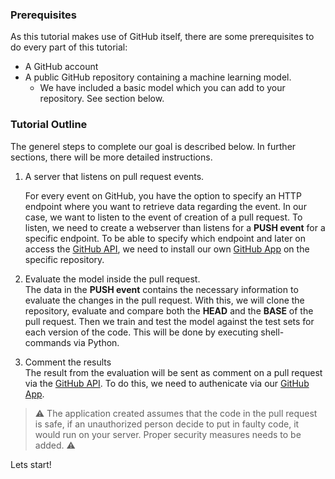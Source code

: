 ### Prerequisites
As this tutorial makes use of GitHub itself, there are some prerequisites to do every part of this tutorial: 
- A GitHub account
- A public GitHub repository containing a machine learning model. 
  - We have included a basic model which you can add to your repository. See section below. 

### Tutorial Outline

The generel steps to complete our goal is described below. In further sections, there will be more detailed instructions.

1. A server that listens on pull request events.   

    For every event on GitHub, you have the option to specify an HTTP endpoint where you want to retrieve data regarding the event. In our case, we want to listen to the event of creation of a pull request. To listen, we need to create a webserver than listens for a __PUSH event__ for a specific endpoint. To be able to specify which endpoint and later on access the [GitHub API](https://docs.github.com/en/rest), we need to install our own [GitHub App](https://docs.github.com/en/developers/apps) on the specific repository.
   
2. Evaluate the model inside the pull request.  
   The data in the __PUSH event__ contains the necessary information to evaluate the changes in the pull request. With this, we will clone the repository, evaluate and compare both the __HEAD__ and the __BASE__ of the pull request. Then we train and test the model against the test sets for each version of the code. This will be done by executing shell-commands via Python.

3. Comment the results   
   The result from the evaluation will be sent as comment on a pull request via the [GitHub API](https://docs.github.com/en/rest). To do this, we need to authenicate via our [GitHub App](https://docs.github.com/en/developers/apps). 

<!--- __PROOF OF CONCEPT__ AND SHOULD NOT BE USED IN __PRODUCTION__. --->

> ⚠️ The application created assumes that the code in the pull request is safe, if an unauthorized person decide to put in faulty code, it would run on your server. Proper security measures needs to be added. ⚠️️️️️

Lets start!